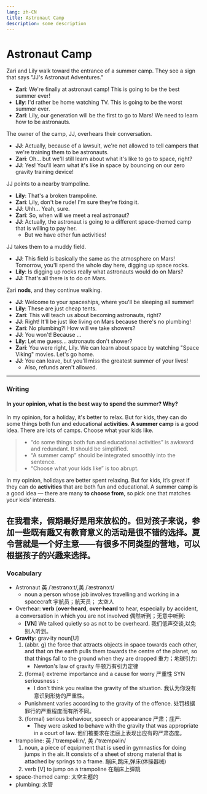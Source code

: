 ```yaml
---
lang: zh-CN
title: Astronaut Camp
description: some description
---
```


# Astronaut Camp

Zari and Lily walk toward the entrance of a summer camp. They see a sign that says "JJ's Astronaut Adventures."

- **Zari**: We're finally at astronaut camp! This is going to be the best summer ever!
- **Lily**: I'd rather be home watching TV. This is going to be the worst summer ever.
- **Zari**: Lily, our generation will be the first to go to Mars! We need to learn how to be astronauts.

The owner of the camp, JJ, overhears their conversation.

- **JJ**: Actually, because of a lawsuit, we're not allowed to tell campers that we're training them to be astronauts.
- **Zari**: Oh... but we'll still learn about what it's like to go to space, right?
- **JJ**: Yes! You'll learn what it's like in space by bouncing on our zero gravity training device!

JJ points to a nearby trampoline.

- **Lily**: That's a broken trampoline.
- **Zari**: Lily, don't be rude! I'm sure they're fixing it.
- **JJ**: Uhh... Yeah, sure.
- **Zari**: So, when will we meet a real astronaut?
- **JJ**: Actually, the astronaut is going to a different space-themed camp that is willing to pay her.
  - But we have other fun activities!

JJ takes them to a muddy field.

- **JJ**: This field is basically the same as the atmosphere on Mars! Tomorrow, you'll spend the whole day here, digging up space rocks.
- **Lily**: Is digging up rocks really what astronauts would do on Mars?
- **JJ**: That's all there is to do on Mars.

Zari **nods**, and they continue walking.

- **JJ**: Welcome to your spaceships, where you'll be sleeping all summer!
- **Lily**: These are just cheap tents.
- **Zari**: This will teach us about becoming astronauts, right?
- **JJ**: Right! It'll be just like living on Mars because there's no plumbing!
- **Zari**: No plumbing?! How will we take showers?
- **JJ**: You won't! Because ...
- **Lily**: Let me guess... astronauts don't shower?
- **Zari**: You were right, Lily. We can learn about space by watching "Space Viking" movies. Let's go home.
- **JJ**: You can leave, but you'll miss the greatest summer of your lives!
  - Also, refunds aren't allowed.

---

### Writing

#### In your opinion, what is the best way to spend the summer? Why?

In my opinion, for a holiday, it's better to relax. But for kids, they can do some things both fun and educational **activities**. **A summer camp** is a good idea. There are lots of camps. Choose what your kids like.

> - “do some things both fun and educational activities” is awkward and redundant. It should be simplified.
> - “A summer camp” should be integrated smoothly into the sentence.
> - “Choose what your kids like” is too abrupt.

In my opinion, holidays are better spent relaxing. But for kids, it’s great if they can do **activities** that are both fun and educational. A summer camp is a good idea — there are many **to choose from**, so pick one that matches your kids’ interests.

## 在我看来，假期最好是用来放松的。但对孩子来说，参加一些既有趣又有教育意义的活动是很不错的选择。夏令营就是一个好主意——有很多不同类型的营地，可以根据孩子的兴趣来选择。

### Vocabulary

- Astronaut 英 /ˈæstrənɔːt/,美 /ˈæstrənɔːt/
  - noun a person whose job involves travelling and working in a spacecraft
    宇航员；航天员； 太空人
- Overhear: **verb** (**over·heard**, **over·heard** to hear, especially by accident, a conversation in which you are not involved
  偶然听到；无意中听到:
  - **[VN]** We talked quietly so as not to be overheard.
    我们低声交谈,以免别人听到。
- **Gravity**: grav·ity noun[U]
  1. (abbr. g) the force that attracts objects in space towards each other, and that on the earth pulls them towards the centre of the planet, so that things fall to the ground when they are dropped
     重力；地球引力:
     - Newton's law of gravity
       牛顿万有引力定律
  2. (formal) extreme importance and a cause for worry
     严重性
     SYN seriousness :
     - I don't think you realise the gravity of the situation.
       我认为你没有意识到形势的严重性。
  - Punishment varies according to the gravity of the offence.
    处罚根据罪行的严重程度而有所不同。
  3. (formal) serious behaviour, speech or appearance
     严肃；庄严:
     - They were asked to behave with the gravity that was appropriate in a court of law.
       他们被要求在法庭上表现出应有的严肃态度。
- trampoline: 英 /'træmpəliːn/, 美 /'træmpəlin/
  1. noun, a piece of equipment that is used in gymnastics for doing jumps in the air. It consists of a sheet of strong material that is attached by springs to a frame.
     蹦床,跳床,弹床(体操器械)
  2. verb [V]
     to jump on a trampoline
     在蹦床上弹跳
- space-themed camp: 太空主题的
- plumbing: 水管
